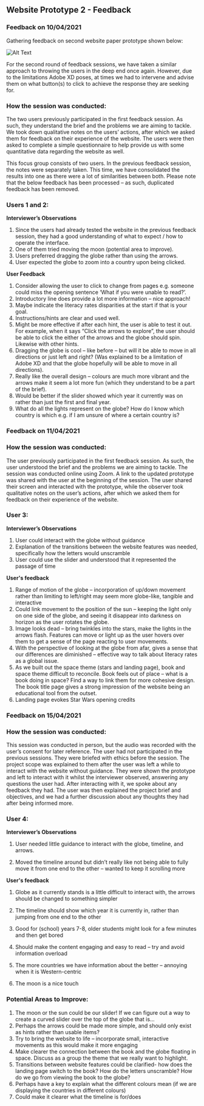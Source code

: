 ## Website Prototype 2 - Feedback
### Feedback on 10/04/2021

Gathering feedback on second website paper prototype shown below: 

![Alt Text](https://media.giphy.com/media/cmx9ea6h6TtoOUmY36/giphy.gif)

For the second round of feedback sessions, we have taken a similar approach to throwing the users in the deep end once again. However, due to the limitations Adobe XD poses, at times we had to intervene and advise them on what button(s) to click to achieve the response they are seeking for. 

### How the session was conducted:

The two users previously participated in the first feedback session. As such, they understand the brief and the problems we are aiming to tackle. We took down qualitative notes on the users’ actions, after which we asked them for feedback on their experience of the website. The users were then asked to complete a simple questionnaire to help provide us with some quantitative data regarding the website as well. 

This focus group consists of two users. In the previous feedback session, the notes were separately taken. This time, we have consolidated the results into one as there were a lot of similarities between both. 
Please note that the below feedback has been processed – as such, duplicated feedback has been removed.

### Users 1 and 2:

**Interviewer’s Observations**

1. Since the users had already tested the website in the previous feedback session, they had a good understanding of what to expect / how to operate the interface. 
2. One of them tried moving the moon (potential area to improve).
3. Users preferred dragging the globe rather than using the arrows. 
4. User expected the globe to zoom into a country upon being clicked. 

**User Feedback**

1. Consider allowing the user to click to change from pages e.g. someone could miss the opening sentence ‘What if you were unable to read?’.
2. Introductory line does provide a lot more information – nice approach!
3. Maybe indicate the literacy rates disparities at the start if that is your goal.
4. Instructions/hints are clear and used well.
5. Might be more effective if after each hint, the user is able to test it out. For example, when it says “Click the arrows to explore”, the user should be able to click the either of the arrows and the globe should spin. Likewise with other hints. 
6. Dragging the globe is cool – like before – but will it be able to move in all directions or just left and right? (Was explained to be a limitation of Adobe XD and that the globe hopefully will be able to move in all directions).
7. Really like the overall design – colours are much more vibrant and the arrows make it seem a lot more fun (which they understand to be a part of the brief).
8. Would be better if the slider showed which year it currently was on rather than just the first and final year. 
9. What do all the lights represent on the globe? How do I know which country is which e.g. if I am unsure of where a certain country is?

### Feedback on 11/04/2021

### How the session was conducted:

The user previously participated in the first feedback session. As such, the user understood the brief and the problems we are aiming to tackle. The session was conducted online using Zoom. A link to the updated prototype was shared with the user at the beginning of the session. The user shared their screen and interacted with the prototype, while the observer took qualitative notes on the user’s actions, after which we asked them for feedback on their experience of the website. 

### User 3:
**Interviewer’s Observations**

1. User could interact with the globe without guidance
2. Explanation of the transitions between the website features was needed, specifically how the letters would unscramble
3. User could use the slider and understood that it represented the passage of time

**User's feedback**

1. Range of motion of the globe – incorporation of up/down movement rather than limiting to left/right may seem more globe-like, tangible and interactive
2. Could link movement to the position of the sun – keeping the light only on one side of the globe, and seeing it disappear into darkness on horizon as the user rotates the globe.
3. Image looks dead – bring twinkles into the stars, make the lights in the arrows flash. Features can move or light up as the user hovers over them to get a sense of the page reacting to user movements.
4. With the perspective of looking at the globe from afar, gives a sense that our differences are diminished – effective way to talk about literacy rates as a global issue.
5. As we built out the space theme (stars and landing page), book and space theme difficult to reconcile. Book feels out of place – what is a book doing in space? Find a way to link them for more cohesive design. The book title page gives a strong impression of the website being an educational tool from the outset.
6. Landing page evokes Star Wars opening credits

### Feedback on 15/04/2021

### How the session was conducted:
This session was conducted in person, but the audio was recorded with the user’s consent for later reference. The user had not participated in the previous sessions. They were briefed with ethics before the session. The project scope was explained to them after the user was left a while to interact with the website without guidance. They were shown the prototype and left to interact with it whilst the interviewer observed, answering any questions the user had. After interacting with it, we spoke about any feedback they had. The user was then explained the project brief and objectives, and we had a further discussion about any thoughts they had after being informed more.

### User 4:
**Interviewer’s Observations**

1. User needed little guidance to interact with the globe, timeline, and arrows.

2. Moved the timeline around but didn’t really like not being able to fully move it from one end to the other – wanted to keep it scrolling more

**User's feedback**

1. Globe as it currently stands is a little difficult to interact with, the arrows should be changed to something simpler

2. The timeline should show which year it is currently in, rather than jumping from one end to the other

3. Good for (school) years 7-8, older students might look for a few minutes and then get bored

4. Should make the content engaging and easy to read – try and avoid information overload 

5. The more countries we have information about the better – annoying when it is Western-centric

7. The moon is a nice touch

### Potential Areas to Improve:
1. The moon or the sun could be our slider! If we can figure out a way to create a curved slider over the top of the globe that is...
2. Perhaps the arrows could be made more simple, and should only exist as hints rather than usable items? 
3. Try to bring the website to life – incorporate small, interactive movements as this would make it more engaging
4. Make clearer the connection between the book and the globe floating in space. Discuss as a group the theme that we really want to highlight.
5. Transitions between website features could be clarified- how does the landing page switch to the book? How do the letters unscramble? How do we go from viewing the book to the globe?
6. Perhaps have a key to explain what the different colours mean (if we are displaying the countries in different colours)
7. Could make it clearer what the timeline is for/does

